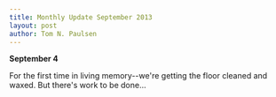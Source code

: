 ```yaml
---
title: Monthly Update September 2013 
layout: post
author: Tom N. Paulsen
---
```




 **September 4**   
  
 For the first time in living memory\-\-we're getting the floor cleaned and waxed. But there's work to be done... 
 
 